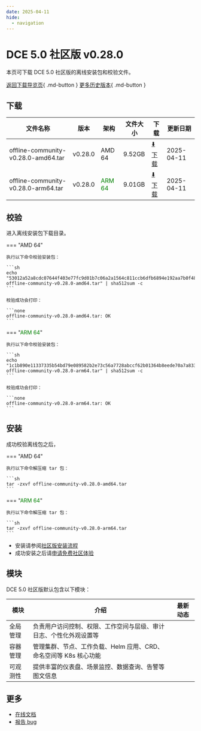 ```yaml
---
date: 2025-04-11
hide:
  - navigation
---
```


# DCE 5.0 社区版 v0.28.0

本页可下载 DCE 5.0 社区版的离线安装包和校验文件。

[返回下载导览页](../index.md){ .md-button } [更多历史版本](./dce5-installer-history.md){ .md-button }

## 下载

| 文件名称 | 版本 | 架构 | 文件大小 | 下载 | 更新日期 |
| ------- | --- | ---- | ------ | --- | ------- |
| offline-community-v0.28.0-amd64.tar | v0.28.0 | AMD 64 | 9.52GB | [:arrow_down: 下载](https://qiniu-download-public.daocloud.io/DaoCloud_Enterprise/dce5/offline-community-v0.28.0-amd64.tar) | 2025-04-11 |
| offline-community-v0.28.0-arm64.tar | v0.28.0 | <font color="green">ARM 64</font> | 9.01GB | [:arrow_down: 下载](https://qiniu-download-public.daocloud.io/DaoCloud_Enterprise/dce5/offline-community-v0.28.0-arm64.tar) | 2025-04-11 |

## 校验

进入离线安装包下载目录。

=== "AMD 64"

    执行以下命令校验安装包：

    ```sh
    echo "53012a52a8cdc07644f403e77fc9d01b7c06a2a1564c811ccb6dfb6894e192aa7b0f485412271343ca6db6896dd3c18a2dc48cb9d099ba4cbd58eaa06679cc60  offline-community-v0.28.0-amd64.tar" | sha512sum -c
    ```

    校验成功会打印：

    ```none
    offline-community-v0.28.0-amd64.tar: OK
    ```

=== "<font color="green">ARM 64</font>"

    执行以下命令校验安装包：

    ```sh
    echo "1c1b890e11337335b54bd79e089582b2e73c56a7728abccf62b01364b8eede70a7a8332f92aed5fc03d6d6a8033589a514df771e2b8bc7472db6b03556e0b688  offline-community-v0.28.0-arm64.tar" | sha512sum -c
    ```

    校验成功会打印：

    ```none
    offline-community-v0.28.0-arm64.tar: OK
    ```

## 安装

成功校验离线包之后，

=== "AMD 64"

    执行以下命令解压缩 tar 包：

    ```sh
    tar -zxvf offline-community-v0.28.0-amd64.tar
    ```

=== "<font color="green">ARM 64</font>"

    执行以下命令解压缩 tar 包：

    ```sh
    tar -zxvf offline-community-v0.28.0-arm64.tar
    ```

- 安装请参阅[社区版安装流程](../../install/community/k8s/online.md#_2)
- 成功安装之后请[申请免费社区体验](../../dce/license0.md)

## 模块

DCE 5.0 社区版默认包含以下模块：

| 模块     | 介绍            | 最新动态         |
| -------- | -------------- | -------------- |
| 全局管理 | 负责用户访问控制、权限、工作空间与层级、审计日志、个性化外观设置等 | [](../../ghippo/intro/release-notes.md#) |
| 容器管理 | 管理集群、节点、工作负载、Helm 应用、CRD、命名空间等 K8s 核心功能 | [](../../kpanda/intro/release-notes.md#) |
| 可观测性 | 提供丰富的仪表盘、场景监控、数据查询、告警等图文信息 | [](../../insight/intro/release-notes.md#) |

## 更多

- [在线文档](../../dce/index.md)
- [报告 bug](https://github.com/DaoCloud/DaoCloud-docs/issues)
